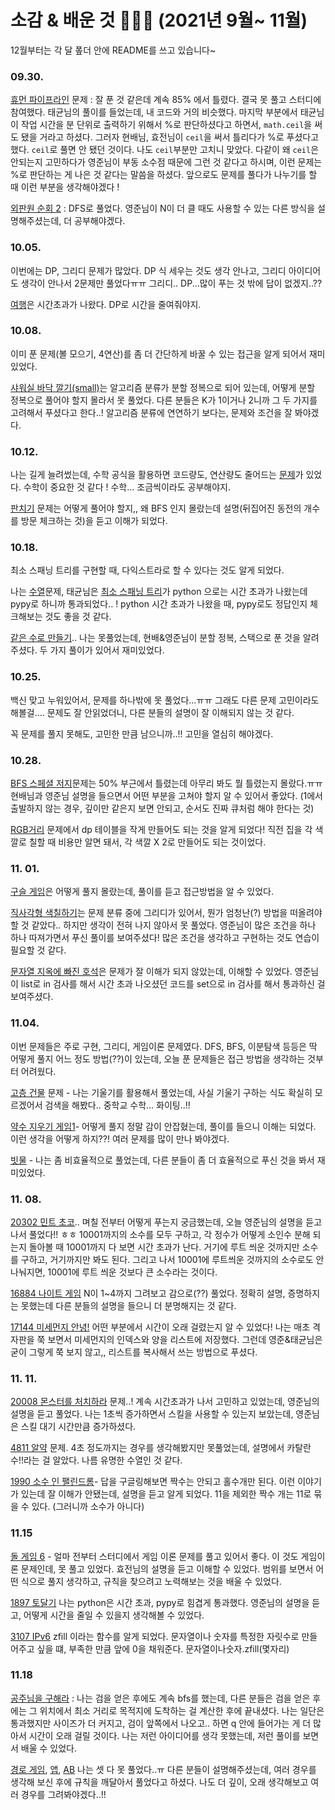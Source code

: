 # 소감 & 배운 것 👩‍💻📝 (2021년 9월~ 11월)
12월부터는 각 달 퐆더 안에 README를 쓰고 있습니다~ 

### 09.30.

[휴먼 파이프라인](https://www.acmicpc.net/problem/22981) 문제 : 잘 푼 것 같은데 계속 85% 에서 틀렸다. 결국 못 풀고 스터디에 참여했다. 태균님의 풀이를 들었는데, 내 코드와 거의 비슷했다. 마지막 부분에서 태균님이 작업 시간을 분 단위로 출력하기 위해서 %로 판단하셨다고 하면서, `math.ceil`을 써도 됐을 거라고 하셨다. 그러자 현배님, 효전님이 `ceil`을 써서 틀리다가 %로 푸셨다고 했다. `ceil`로 풀면 안 됐던 것이다. 나도 `ceil`부분만 고치니 맞았다. 다같이 왜 `ceil`은 안되는지 고민하다가 영준님이 부동 소수점 때문에 그런 것 같다고 하시며, 이런 문제는 %로 판단하는 게 나은 것 같다는 말씀을 하셨다. 앞으로도 문제를 풀다가 나누기를 할 때 이런 부분을 생각해야겠다 ! 

[외판원 순회 2](https://www.acmicpc.net/problem/10971) : DFS로 풀었다. 영준님이 N이 더 클 때도 사용할 수 있는 다른 방식을 설명해주셨는데, 더 공부해야겠다.

### 10.05.

이번에는 DP, 그리디 문제가 많았다. DP 식 세우는 것도 생각 안나고, 그리디 아이디어도 생각이 안나서 2문제만 풀었다ㅠㅠ 그리디.. DP...많이 푸는 것 밖에 답이 없겠지..??  

[여행](https://www.acmicpc.net/problem/2157)은 시간초과가 나왔다. DP로 시간을 줄여줘야지.

### 10.08.

이미 푼 문제(볼 모으기, 4연산)를 좀 더 간단하게 바꿀 수 있는 접근을 알게 되어서 재미있었다.

[샤워실 바닥 깔기(small)](https://www.acmicpc.net/problem/14600)는 알고리즘 분류가 분할 정복으로 되어 있는데, 어떻게 분할 정복으로 풀어야 할지 몰라서 못 풀었다. 다른 분들은 K가 1이거나 2니까 그 두 가지를 고려해서 푸셨다고 한다..! 알고리즘 분류에 연연하기 보다는, 문제와 조건을 잘 봐야겠다.

### 10.12.

나는 길게 늘려썼는데, 수학 공식을 활용하면 코드량도, 연산량도 줄어드는 [문제](https://www.acmicpc.net/problem/17392)가 있었다. 수학이 중요한 것 같다 ! 수학... 조금씩이라도 공부해야지.

[판치기](https://www.acmicpc.net/problem/23085) 문제는 어떻게 풀어야 할지,, 왜 BFS 인지 몰랐는데 설명(뒤집어진 동전의 개수를 방문 체크하는 것)을 듣고 이해가 되었다.

### 10.18.

최소 스패닝 트리를 구현할 때, 다익스트라로 할 수 있다는 것도 알게 되었다.

나는 [수열](https://www.acmicpc.net/problem/13274)문제, 태균님은 [최소 스패닝 트리](https://www.acmicpc.net/problem/1197)가 python  으로는 시간 초과가 나왔는데 pypy로 하니까 통과되었다.. ! python 시간 초과가 나왔을 때, pypy로도 정답인지 체크해보는 것도 좋을 것 같다.

[같은 수로 만들기](https://www.acmicpc.net/problem/2374).. 나는 못풀었는데, 현배&영준님이 분할 정복, 스택으로 푼 것을 알려주셨다. 두 가지 풀이가 있어서 재미있었다.



### 10.25.

백신 맞고 누워있어서, 문제를 하나밖에 못 풀었다...ㅠㅠ 그래도 다른 문제 고민이라도 해볼걸....  문제도 잘 안읽었더니, 다른 분들의 설명이 잘 이해되지 않는 것 같다.

꼭 문제를 풀지 못해도, 고민한 만큼 남으니까..!! 고민을 열심히 해야겠다.



### 10.28.

[BFS 스페셜 저지](https://www.acmicpc.net/problem/16940)문제는 50% 부근에서 틀렸는데 아무리 봐도 뭘 틀렸는지 몰랐다.ㅠㅠ 현배님과 영준님 설명을 들으면서 어떤 부분을 고쳐야 할지 알 수 있어서 좋았다. (1에서 출발하지 않는 경우, 깊이만 같은지 보면 안되고, 순서도 진짜 큐처럼 해야 한다는 것)

[RGB거리](https://www.acmicpc.net/problem/1149) 문제에서 dp 테이블을 작게 만들어도 되는 것을 알게 되었다! 직전 집을 각 색깔로 칠할 때 비용만 알면 돼서, 각 색깔 X 2로 만들어도 되는 것이었다. 



### 11. 01.

[구슬 게임](https://www.acmicpc.net/problem/2600)은 어떻게 풀지 몰랐는데, 풀이를 듣고 접근방법을 알 수 있었다.

[직사각형 색칠하기](https://www.acmicpc.net/problem/1186)는 문제 분류 중에 그리디가 있어서, 뭔가 엄청난(?) 방법을 떠올려야 할 것 같았다.. 하지만 생각이 전혀 나지 않아서 못 풀었다. 영준님이 많은 조건을 하나 하나 따져가면서 푸신 풀이를 보여주셨다! 많은 조건을 생각하고 구현하는 것도 연습이 필요할 것 같다.

[문자열 지옥에 빠진 호석](https://www.acmicpc.net/problem/20166)은 문제가 잘 이해가 되지 않았는데, 이해할 수 있었다. 영준님이 list로 in 검사를 해서 시간 초과 나오셨던 코드를 set으로 in 검사를 해서 통과하신 걸 보여주셨다. 



### 11.04.

이번 문제들은 주로 구현, 그리디, 게임이론 문제였다. DFS, BFS, 이분탐색 등등은 딱 어떻게 풀지 어느 정도 방법(??)이 있는데, 오늘 푼 문제들은 접근 방법을 생각하는 것부터 어려웠다. 

[고층 건물](https://www.acmicpc.net/problem/1027) 문제 - 나는 기울기를 활용해서 풀었는데, 사실 기울기 구하는 식도 확실히 모르겠어서 검색을 해봤다.. 중학교 수학... 화이팅..!!

[약수 지우기 게임1](https://www.acmicpc.net/problem/12107)- 어떻게 풀지 정말 감이 안잡혔는데, 풀이를 들으니 이해는 되었다. 이런 생각을 어떻게 하지??! 여러 문제를 많이 만나 봐야겠다.

[빗물](https://www.acmicpc.net/problem/14719) - 나는 좀 비효율적으로 풀었는데, 다른 분들이 좀 더 효율적으로 푸신 것을 봐서 재미있었다.

### 11. 08.
[20302 민트 초코](https://www.acmicpc.net/problem/20302).. 며칠 전부터 어떻게 푸는지 궁금했는데, 오늘 영준님의 설명을 듣고 나서 풀었다!! ㅎㅎ 10001까지의 소수를 모두 구하고, 각 정수가 어떻게 소인수 분해 되는지 돌아볼 때 10001까지 다 보면 시간 초과가 난다. 거기에 루트 씌운 것까지만 소수를 구하고, 거기까지만 봐도 된다. 그리고 나서 10001에 루트씌운 것까지의 소수로도 안 나눠지면, 10001에 루트 씌운 것보다 큰 소수라는 것이다.

[16884 나이트 게임](https://www.acmicpc.net/problem/16884) N이 1~4까지 그려보고 감으로(??) 풀었다. 정확히 설명, 증명하지는 못했는데 다른 분들의 설명을 들으니 더 분명해지는 것 같다.

[17144 미세먼지 안녕!](https://www.acmicpc.net/problem/17144) 어떤 부분에서 시간이 오래 걸렸는지 알 수 있었다! 나는 매초 격자판을 쭉 보면서 미세먼지의 인덱스와 양을 리스트에 저장했다. 그런데 영준&태균님은 굳이 그렇게 쭉 보지 않고,, 리스트를 복사해서 쓰는 방법으로 푸셨다.

### 11. 11.

[20008 몬스터를 처치하라](https://www.acmicpc.net/problem/20008) 문제..! 계속 시간초과가 나서 고민하고 있었는데, 영준님의 설명을 듣고 풀었다. 나는 1초씩 증가하면서 스킬을 사용할 수 있는지 보았는데, 영준님은 스킬 대기 시간만큼 증가하셨다. 

[4811 알약](https://www.acmicpc.net/problem/4811) 문제. 4초 정도까지는 경우를 생각해봤지만 못풀었는데, 설명에서 카탈란 수!!라는 걸 알았다.  나름 유명한 수열인 것 같다.

[1990 소수 인 팰린드롬](https://www.acmicpc.net/problem/1990)- 답을 구글링해보면 짝수는 안되고 홀수개만 된다.  이런 이야기가 있는데 잘 이해가 안됐는데, 설명을 듣고 알게 되었다. 11을 제외한 짝수 개는 11로 묶을 수 있다. (그러니까 소수가 아니다)



### 11.15

[돌 게임 6](https://www.acmicpc.net/problem/9660) - 얼마 전부터 스터디에서 게임 이론 문제를 풀고 있어서 좋다. 이 것도 게임이론 문제인데, 못 풀고 있었다. 효전님의 설명을 듣고 이해할 수 있었다. 범위를 보면서 어떤 식으로 풀지 생각하고, 규칙을 찾으려고 노력해보는 것을 배울 수 있었다.

[1897 토달기](https://www.acmicpc.net/problem/1897) 나는 python은 시간 초과, pypy로 힘겹게 통과했다. 영준님의 설명을 듣고, 어떻게 시간을 줄일 수 있을지 생각해볼 수 있었다.

[3107 IPv6](https://www.acmicpc.net/problem/3107)  zfill 이라는 함수를 알게 되었다. 문자열이나 숫자를 특정한 자릿수로 만들어주고 싶을 떄, 부족한 만큼 앞에 0을 채워준다.  문자열이나숫자.zfill(몇자리)



### 11.18

[공주님을 구해라](https://www.acmicpc.net/problem/17836) : 나는 검을 얻은 후에도 계속 bfs를 했는데, 다른 분들은 검을 얻은 후에는 그 위치에서 최소 거리로 목적지에 도착하는 걸 계산한 후에 끝내셨다. 나는 일단은 통과했지만 사이즈가 더 커지고, 검이 앞쪽에서 나오고.. 하면 q 안에 들어가는 게 더 많아서 시간이 오래 걸릴 것이다. 나는 저런 아이디어를 생각 못했는데, 저런 풀이를 보면서 배울 수 있었다.

[경로 게임](https://www.acmicpc.net/problem/12887), [앱](https://www.acmicpc.net/problem/7579), [AB](https://www.acmicpc.net/problem/12970)   나는 셋 다 못 풀었다..ㅠ 다른 분들이 설명해주셨는데, 여러 경우를 생각해 보신 후에 규칙을 깨달아서 풀었다고 하셨다. 나도 더 깊이, 오래 생각해보고 여러 경우를 그려봐야겠다..!!



